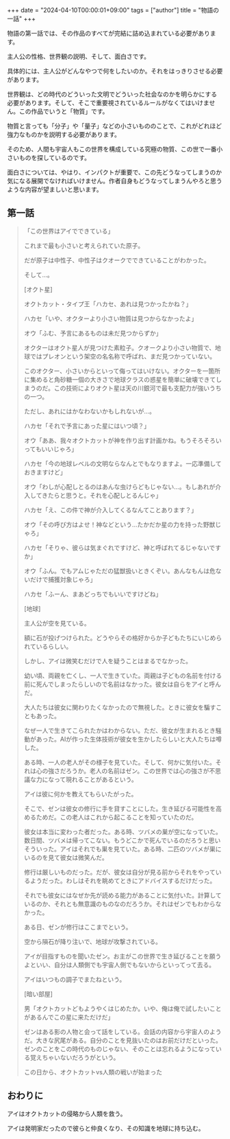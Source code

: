 +++
date = "2024-04-10T00:00:01+09:00"
tags = ["author"]
title = "物語の一話"
+++

物語の第一話では、その作品のすべてが完結に詰め込まれている必要があります。

主人公の性格、世界観の説明、そして、面白さです。

具体的には、主人公がどんなやつで何をしたいのか。それをはっきりさせる必要があります。

世界観は、どの時代のどういった文明でどういった社会なのかを明らかにする必要があります。そして、そこで重要視されているルールがなくてはいけません。この作品でいうと「物質」です。

物質と言っても「分子」や「量子」などの小さいもののことで、これがどれほど強力なものかを説明する必要があります。

そのため、人間も宇宙人もこの世界を構成している究極の物質、この世で一番小さいものを探しているのです。

面白さについては、やはり、インパクトが重要で、この先どうなってしまうのか気になる展開でなければいけません。作者自身もどうなってしまうんやろと思うような内容が望ましいと思います。

## 第一話

> 「この世界はアイでできている」
> 
> これまで最も小さいと考えられていた原子。
> 
> だが原子は中性子、中性子はクオークでできていることがわかった。
> 
> そして...。
> 
> [オクト星]
> 
> オクトカット・タイプ王「ハカセ、あれは見つかったかね？」
> 
> ハカセ「いや、オクターより小さい物質は見つからなかったよ」
> 
> オウ「ふむ、予言にあるものは未だ見つからずか」
> 
> オクターはオクト星人が見つけた素粒子。クオークより小さい物質で、地球ではプレオンという架空の名名称で呼ばれ、まだ見つかっていない。
> 
> このオクター、小さいからといって侮ってはいけない。オクターを一箇所に集めると角砂糖一個の大きさで地球クラスの惑星を簡単に破壊できてしまうのだ。この技術によりオクト星は天の川銀河で最も支配力が強いうちの一つ。
> 
> ただし、あれにはかなわないかもしれないが...。
> 
> ハカセ「それで予言にあった星にはいつ頃？」
> 
> オウ「ああ、我々オクトカットが神を作り出す計画かね。もうそろそろいってもいいじゃろ」
> 
> ハカセ「今の地球レベルの文明ならなんとでもなりますよ。一応準備しておきますけど」
> 
> オウ「わしが心配しとるのはあんな虫けらどもじゃない...。もしあれが介入してきたらと思うと。それを心配しとるんじゃ」
> 
> ハカセ「え、この件で神が介入してくるなんてことあります？」
> 
> オウ「その呼び方はよせ！神などという...たかだか星の力を持った野獣じゃろ」
> 
> ハカセ「そりゃ、彼らは気まぐれですけど、神と呼ばれてるじゃないですか」
> 
> オウ「ふん。でもアムじゃただの猛獣扱いときくぞい。あんなもんは危ないだけで捕獲対象じゃろ」
> 
> ハカセ「ふーん、まあどっちでもいいですけどね」
> 
> [地球]
> 
> 主人公が空を見ている。
> 
> 額に石が投げつけられた。どうやらその格好からか子どもたちにいじめられているらしい。
> 
> しかし、アイは微笑むだけで人を疑うことはまるでなかった。
> 
> 幼い頃、両親を亡くし、一人で生きていた。両親は子どもの名前を付ける前に死んでしまったらしいので名前はなかった。彼女は自らをアイと呼んだ。
> 
> 大人たちは彼女に関わりたくなかったので無視した。ときに彼女を騙すこともあった。
> 
> なぜ一人で生きてこられたかはわからない。ただ、彼女が生まれるとき騒動があった。AIが作った生体技術が彼女を生かしたらしいと大人たちは噂した。
> 
> ある時、一人の老人がその様子を見ていた。そして、何かに気付いた。それは心の強さだろうか。老人の名前はゼン。この世界では心の強さが不思議な力になって現れることがあるという。
> 
> アイは彼に何かを教えてもらいたがった。
> 
> そこで、ゼンは彼女の修行に手を貸すことにした。生き延びる可能性を高めるためだ。この老人はこれから起こることを知っていたのだ。
> 
> 彼女は本当に変わった者だった。ある時、ツバメの巣が空になっていた。数日間、ツバメは帰ってこない。もうどこかで死んでいるのだろうと思いそういった。アイはそれでも巣を見ていた。ある時、二匹のツバメが巣にいるのを見て彼女は微笑んだ。
> 
> 修行は厳しいものだった。だが、彼女は自分が見る前からそれをやっているようだった。わしはそれを眺めてときにアドバイスするだけだった。
> 
> それでも彼女にはなぜか先が読める能力があることに気付いた。計算しているのか、それとも無意識のものなのだろうか。それはゼンでもわからなかった。
> 
> ある日、ゼンが修行はここまでという。
> 
> 空から隕石が降り注いで、地球が攻撃されている。
> 
> アイが目指すものを聞いたゼン。お主がこの世界で生き延びることを願うよといい、自分は人類側でも宇宙人側でもないからといってって去る。
> 
> アイはいつもの調子でまたねという。
> 
> [暗い部屋]
> 
> 男「オクトカットどもようやくはじめたか。いや、俺は俺で試したいことがあるんでこの星に来ただけだ」
> 
> ゼンはある影の人物と会って話をしている。会話の内容から宇宙人のようだ。大きな尻尾がある。自分のことを見抜いたのはお前だけだといった。ゼンのことをこの時代のものじゃない、そのことは忘れるようになっている覚えちゃいないだろうがという。
> 
> この日から、オクトカットvs人類の戦いが始まった

## おわりに

アイはオクトカットの侵略から人類を救う。

アイは発明家だったので彼らと仲良くなり、その知識を地球に持ち込む。


